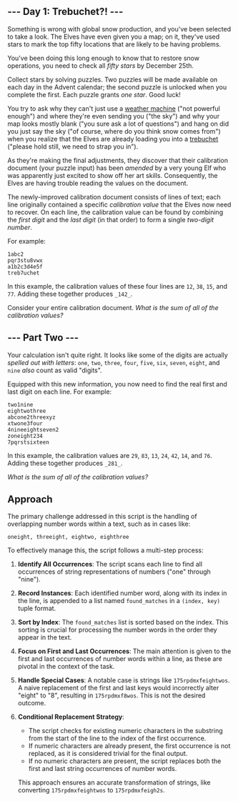 
## --- Day 1: Trebuchet?! ---

Something is wrong with global snow production, and you've been selected to take a look. The Elves have even given you a map; on it, they've used stars to mark the top fifty locations that are likely to be having problems.

You've been doing this long enough to know that to restore snow operations, you need to check all  _fifty stars_  by December 25th.

Collect stars by solving puzzles. Two puzzles will be made available on each day in the Advent calendar; the second puzzle is unlocked when you complete the first. Each puzzle grants  _one star_. Good luck!

You try to ask why they can't just use a  [weather machine](https://adventofcode.com/2015/day/1)  ("not powerful enough") and where they're even sending you ("the sky") and why your map looks mostly blank ("you sure ask a lot of questions")  and  hang on did you just say the sky ("of course, where do you think snow comes from") when you realize that the Elves are already loading you into a  [trebuchet](https://en.wikipedia.org/wiki/Trebuchet)  ("please hold still, we need to strap you in").

As they're making the final adjustments, they discover that their calibration document (your puzzle input) has been  _amended_  by a very young Elf who was apparently just excited to show off her art skills. Consequently, the Elves are having trouble reading the values on the document.

The newly-improved calibration document consists of lines of text; each line originally contained a specific  _calibration value_  that the Elves now need to recover. On each line, the calibration value can be found by combining the  _first digit_  and the  _last digit_  (in that order) to form a single  _two-digit number_.

For example:

```
1abc2
pqr3stu8vwx
a1b2c3d4e5f
treb7uchet

```

In this example, the calibration values of these four lines are  `12`,  `38`,  `15`, and  `77`. Adding these together produces  `_142_`.

Consider your entire calibration document.  _What is the sum of all of the calibration values?_


## --- Part Two ---

Your calculation isn't quite right. It looks like some of the digits are actually  _spelled out with letters_:  `one`,  `two`,  `three`,  `four`,  `five`,  `six`,  `seven`,  `eight`, and  `nine`  _also_  count as valid "digits".

Equipped with this new information, you now need to find the real first and last digit on each line. For example:

```
two1nine
eightwothree
abcone2threexyz
xtwone3four
4nineeightseven2
zoneight234
7pqrstsixteen

```

In this example, the calibration values are  `29`,  `83`,  `13`,  `24`,  `42`,  `14`, and  `76`. Adding these together produces  `_281_`.

_What is the sum of all of the calibration values?_


## Approach

The primary challenge addressed in this script is the handling of overlapping number words within a text, such as in cases like:

`oneight, threeight, eightwo, eighthree` 

To effectively manage this, the script follows a multi-step process:

1.  **Identify All Occurrences**: The script scans each line to find all occurrences of string representations of numbers ("one" through "nine").
    
2.  **Record Instances**: Each identified number word, along with its index in the line, is appended to a list named `found_matches` in a `(index, key)` tuple format.
    
3.  **Sort by Index**: The `found_matches` list is sorted based on the index. This sorting is crucial for processing the number words in the order they appear in the text.
    
4.  **Focus on First and Last Occurrences**: The main attention is given to the first and last occurrences of number words within a line, as these are pivotal in the context of the task.
    
5.  **Handle Special Cases**: A notable case is strings like `175rpdmxfeightwos`. A naive replacement of the first and last keys would incorrectly alter "eight" to "8", resulting in `175rpdmxf8wos`. This is not the desired outcome.
    
6.  **Conditional Replacement Strategy**:
    
    -   The script checks for existing numeric characters in the substring from the start of the line to the index of the first occurrence.
    -   If numeric characters are already present, the first occurrence is not replaced, as it is considered trivial for the final output.
    -   If no numeric characters are present, the script replaces both the first and last string occurrences of number words.
    
    This approach ensures an accurate transformation of strings, like converting `175rpdmxfeightwos` to `175rpdmxfeigh2s`.